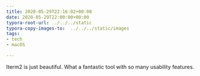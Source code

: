 ```yaml
---
title: 2020-05-29T22:16:02+00:00
date: 2020-05-29T22:00:00+00:00
typora-root-url: ../../../static
typora-copy-images-to:  ../../../static/images
tags:
- tech
- macOS

---
```

Iterm2 is just beautiful. What a fantastic tool with so many usability features.
